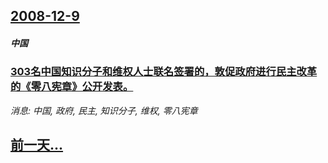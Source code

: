 ## [2008-12-9](/news/2008/12/9/index.md)

##### 中国
### [303名中国知识分子和维权人士联名签署的，敦促政府进行民主改革的《零八宪章》公开发表。](/news/2008/12/9/303名中国知识分子和维权人士联名签署的-敦促政府进行民主改革的-零八宪章-公开发表.md)
_消息: 中国, 政府, 民主, 知识分子, 维权, 零八宪章_

## [前一天...](/news/2008/12/6/index.md)

